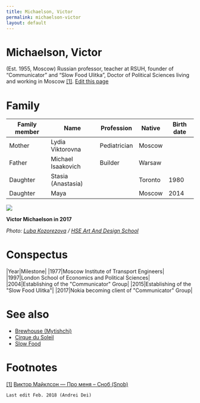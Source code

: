 ```yaml
---
title: Michaelson, Victor
permalink: michaelson-victor
layout: default
---
```


# Michaelson, Victor

(Est. 1955, Moscow) Russian professor, teacher at RSUH, founder of “Communicator” and “Slow Food Ulitka”, Doctor of Political Sciences living and working in Moscow <span id="a1">[\[1\]](#f1)</span>. [Edit this page](http://prose.io/#indexmod/encyclopedia/edit/master/michaelson-victor.md)

# Family

|Family member|Name|Profession|Native|Birth date|
|-|-|-|-|-|
|Mother|Lydia Viktorovna|Pediatrician|Moscow||
|Father|Michael Isaakovich|Builder|Warsaw||
|Daughter| Stasia (Anastasia)||Toronto|1980|
|Daughter|Maya||Moscow|2014|

![](http://design.hse.ru/system/tt_people/photos/000/000/076/large/%D0%9C%D0%B0%D0%B9%D0%BA%D0%BB%D1%81%D0%BE%D0%BD.png)

**Victor Michaelson in 2017**

*Photo: [Luba Kozorezova](kozorezova-luba) / [HSE Art And Design School](http://design.hse.ru/team/4352)*

# Conspectus

|Year|Milestone|
|1977|Moscow Institute of Transport Engineers|
|1997|London School of Economics and Political Sciences|
|2004|Establishing of the "Communicator" Group|
|2015|Establishing of the "Slow Food Ulitka"|
|2017|Nokia becoming client of "Communicator" Group|

# See also


+ [Brewhouse (Mytishchi)](brewhouse-mytishchi)
+ [Cirque du Soleil](cirque-du-soleil)
+ [Slow Food](slow-food)

# Footnotes

[[1]](#a1) <span id="f1"></span> [Виктор Майклсон — Про меня – Сноб (Snob)](https://snob.ru/profile/8149)

`Last edit Feb. 2018 (Andrei Dei)`
